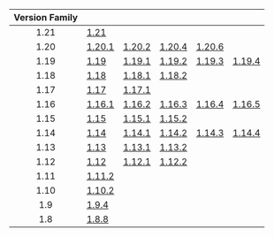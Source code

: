 | Version Family | | | | | |
|:---:|---|---|---|---|---|
| 1.21 | [1.21](https://github.com/BaldGang/spigot-build/releases/download/20240801/spigot-1.21.jar) | | | | |
| 1.20 | [1.20.1](https://github.com/BaldGang/spigot-build/releases/download/20240801/spigot-1.20.1.jar) | [1.20.2](https://github.com/BaldGang/spigot-build/releases/download/20240801/spigot-1.20.2.jar) | [1.20.4](https://github.com/BaldGang/spigot-build/releases/download/20240801/spigot-1.20.4.jar) | [1.20.6](https://github.com/BaldGang/spigot-build/releases/download/20240801/spigot-1.20.6.jar) | |
| 1.19 | [1.19](https://github.com/BaldGang/spigot-build/releases/download/20240801/spigot-1.19.jar) | [1.19.1](https://github.com/BaldGang/spigot-build/releases/download/20240801/spigot-1.19.1.jar) | [1.19.2](https://github.com/BaldGang/spigot-build/releases/download/20240801/spigot-1.19.2.jar) | [1.19.3](https://github.com/BaldGang/spigot-build/releases/download/20240801/spigot-1.19.3.jar) | [1.19.4](https://github.com/BaldGang/spigot-build/releases/download/20240801/spigot-1.19.4.jar) |
| 1.18 | [1.18](https://github.com/BaldGang/spigot-build/releases/download/20240801/spigot-1.18.jar) | [1.18.1](https://github.com/BaldGang/spigot-build/releases/download/20240801/spigot-1.18.1.jar) | [1.18.2](https://github.com/BaldGang/spigot-build/releases/download/20240801/spigot-1.18.2.jar) | | |
| 1.17 | [1.17](https://github.com/BaldGang/spigot-build/releases/download/20240801/spigot-1.17.jar) | [1.17.1](https://github.com/BaldGang/spigot-build/releases/download/20240801/spigot-1.17.1.jar) | | | |
| 1.16 | [1.16.1](https://github.com/BaldGang/spigot-build/releases/download/20240801/spigot-1.16.1.jar) | [1.16.2](https://github.com/BaldGang/spigot-build/releases/download/20240801/spigot-1.16.2.jar) | [1.16.3](https://github.com/BaldGang/spigot-build/releases/download/20240801/spigot-1.16.3.jar) | [1.16.4](https://github.com/BaldGang/spigot-build/releases/download/20240801/spigot-1.16.4.jar) | [1.16.5](https://github.com/BaldGang/spigot-build/releases/download/20240801/spigot-1.16.5.jar) |
| 1.15 | [1.15](https://github.com/BaldGang/spigot-build/releases/download/20240801/spigot-1.15.jar) | [1.15.1](https://github.com/BaldGang/spigot-build/releases/download/20240801/spigot-1.15.1.jar) | [1.15.2](https://github.com/BaldGang/spigot-build/releases/download/20240801/spigot-1.15.2.jar) | | |
| 1.14 | [1.14](https://github.com/BaldGang/spigot-build/releases/download/20240801/spigot-1.14.jar) | [1.14.1](https://github.com/BaldGang/spigot-build/releases/download/20240801/spigot-1.14.1.jar) | [1.14.2](https://github.com/BaldGang/spigot-build/releases/download/20240801/spigot-1.14.2.jar) | [1.14.3](https://github.com/BaldGang/spigot-build/releases/download/20240801/spigot-1.14.3.jar) | [1.14.4](https://github.com/BaldGang/spigot-build/releases/download/20240801/spigot-1.14.4.jar) |
| 1.13 | [1.13](https://github.com/BaldGang/spigot-build/releases/download/20240801/spigot-1.13.jar) | [1.13.1](https://github.com/BaldGang/spigot-build/releases/download/20240801/spigot-1.13.1.jar) | [1.13.2](https://github.com/BaldGang/spigot-build/releases/download/20240801/spigot-1.13.2.jar) | | |
| 1.12 | [1.12](https://github.com/BaldGang/spigot-build/releases/download/20240801/spigot-1.12.jar) | [1.12.1](https://github.com/BaldGang/spigot-build/releases/download/20240801/spigot-1.12.1.jar) | [1.12.2](https://github.com/BaldGang/spigot-build/releases/download/20240801/spigot-1.12.2.jar) | | |
| 1.11 | [1.11.2](https://github.com/BaldGang/spigot-build/releases/download/20240801/spigot-1.11.2.jar) | | | | |
| 1.10 | [1.10.2](https://github.com/BaldGang/spigot-build/releases/download/20240801/spigot-1.10.2.jar) | | | | |
| 1.9 | [1.9.4](https://github.com/BaldGang/spigot-build/releases/download/20240801/spigot-1.9.4.jar) | | | | |
| 1.8 | [1.8.8](https://github.com/BaldGang/spigot-build/releases/download/20240801/spigot-1.8.8.jar) | | | | |
